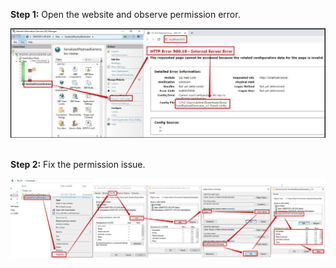 **Step 1:** Open the website and observe permission error.<br/>

![Usage](IIS_Permission/1.jpg)
<br/><br/>

**Step 2:** Fix the permission issue.<br/>

![Usage](IIS_Permission/2.jpg)
<br/><br/>


